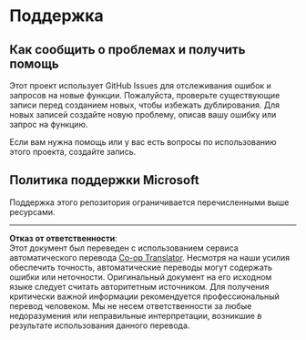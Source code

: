 <!--
CO_OP_TRANSLATOR_METADATA:
{
  "original_hash": "872be8bc1b93ef1dd9ac3d6e8f99f6ab",
  "translation_date": "2025-08-29T20:09:34+00:00",
  "source_file": "SUPPORT.md",
  "language_code": "ru"
}
-->
# Поддержка
## Как сообщить о проблемах и получить помощь  

Этот проект использует GitHub Issues для отслеживания ошибок и запросов на новые функции. Пожалуйста, проверьте существующие 
записи перед созданием новых, чтобы избежать дублирования. Для новых записей создайте новую проблему, описав вашу ошибку или 
запрос на функцию.

Если вам нужна помощь или у вас есть вопросы по использованию этого проекта, создайте запись.

## Политика поддержки Microsoft  

Поддержка этого репозитория ограничивается перечисленными выше ресурсами.

---

**Отказ от ответственности**:  
Этот документ был переведен с использованием сервиса автоматического перевода [Co-op Translator](https://github.com/Azure/co-op-translator). Несмотря на наши усилия обеспечить точность, автоматические переводы могут содержать ошибки или неточности. Оригинальный документ на его исходном языке следует считать авторитетным источником. Для получения критически важной информации рекомендуется профессиональный перевод человеком. Мы не несем ответственности за любые недоразумения или неправильные интерпретации, возникшие в результате использования данного перевода.